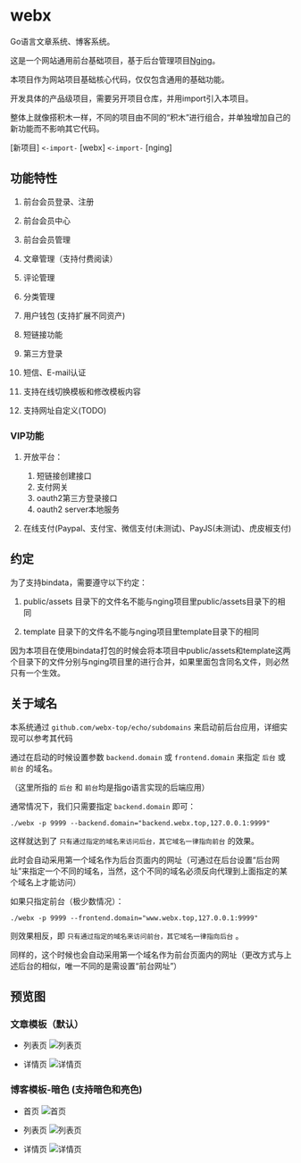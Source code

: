 # webx

Go语言文章系统、博客系统。

这是一个网站通用前台基础项目，基于后台管理项目[Nging](https://github.com/admpub/nging)。

本项目作为网站项目基础核心代码，仅仅包含通用的基础功能。

开发具体的产品级项目，需要另开项目仓库，并用import引入本项目。

整体上就像搭积木一样，不同的项目由不同的“积木”进行组合，并单独增加自己的新功能而不影响其它代码。

[新项目] `<-import-` [webx] `<-import-` [nging]

## 功能特性

1. 前台会员登录、注册  

2. 前台会员中心

3. 前台会员管理

4. 文章管理（支持付费阅读）

5. 评论管理

6. 分类管理

7. 用户钱包 (支持扩展不同资产)

8. 短链接功能

9. 第三方登录

10. 短信、E-mail认证

11. 支持在线切换模板和修改模板内容

12. 支持网址自定义(TODO)

### VIP功能

1. 开放平台：

    1. 短链接创建接口
    2. 支付网关
    3. oauth2第三方登录接口
    4. oauth2 server本地服务

2. 在线支付(Paypal、支付宝、微信支付(未测试)、PayJS(未测试)、虎皮椒支付)

## 约定

为了支持bindata，需要遵守以下约定：

1. public/assets 目录下的文件名不能与nging项目里public/assets目录下的相同

2. template 目录下的文件名不能与nging项目里template目录下的相同

因为本项目在使用bindata打包的时候会将本项目中public/assets和template这两个目录下的文件分别与nging项目里的进行合并，如果里面包含同名文件，则必然只有一个生效。

## 关于域名
 
本系统通过 `github.com/webx-top/echo/subdomains` 来启动前后台应用，详细实现可以参考其代码

通过在启动的时候设置参数 `backend.domain` 或 `frontend.domain` 来指定 `后台` 或 `前台` 的域名。

（这里所指的 `后台` 和 `前台`均是指go语言实现的后端应用）

通常情况下，我们只需要指定 `backend.domain` 即可：

```
./webx -p 9999 --backend.domain="backend.webx.top,127.0.0.1:9999"
```

这样就达到了 `只有通过指定的域名来访问后台，其它域名一律指向前台` 的效果。

此时会自动采用第一个域名作为后台页面内的网址（可通过在后台设置“后台网址”来指定一个不同的域名，当然，这个不同的域名必须反向代理到上面指定的某个域名上才能访问）

如果只指定前台（极少数情况）：

```
./webx -p 9999 --frontend.domain="www.webx.top,127.0.0.1:9999"
```
则效果相反，即 `只有通过指定的域名来访问前台，其它域名一律指向后台` 。

同样的，这个时候也会自动采用第一个域名作为前台页面内的网址（更改方式与上述后台的相似，唯一不同的是需设置“前台网址”）

## 预览图

### 文章模板（默认）

* 列表页
![列表页](./preview/demo-default-article-list.png)

* 详情页
![详情页](./preview/demo-default-article-detail.png)

### 博客模板-暗色 (支持暗色和亮色)

* 首页
![首页](./preview/demo-blogdefault-index.png)


* 列表页
![列表页](./preview/demo-blogdefault-article-list.png)

* 详情页
![详情页](./preview/demo-blogdefault-article-detail.png)

